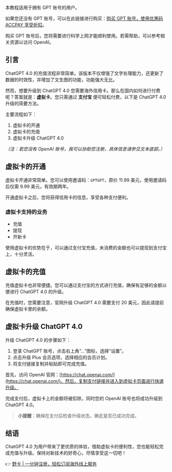 本教程适用于拥有 GPT 账号的用户。

如果您还没有 GPT 账号，可以在此链接进行购买：[购买 GPT 账号，使用优惠码 ACCPAY 享受折扣](https://bit.ly/bewildcard)。

购买 GPT 账号后，您将需要进行科学上网才能顺利使用。若需帮助，可以参考相关资源以访问 OpenAI。

## 引言

ChatGPT 4.0 的充值流程非常简单。该版本不仅增强了文字处理能力，还更新了数据的时效性，并增加了文生图的功能，功能强大无比。

然而，想要升级到 ChatGPT 4.0 您需要海外信用卡。那么在国内如何进行付费呢？答案就是：**虚拟卡**。您只需通过 **支付宝** 便可轻松付费，以下是 ChatGPT 4.0 升级的简要方法。

主要流程如下：

1. 虚拟卡的开通
2. 虚拟卡的充值
3. 虚拟卡升级 ChatGPT 4.0

*（注：若您没有 OpenAI 账号，我可以协助您注册，具体信息请参见文本底部。）*

## 虚拟卡的开通

虚拟卡开通非常简单。您可以使用邀请码：`GPTGPT`，原价 11.99 美元，使用邀请码后仅需 9.99 美元，有效期两年。

开通虚拟卡之后，您将获得信用卡的信息，享受各种支付便利。

### 虚拟卡支持的业务

- 充值
- 提现
- 开新卡 

使用虚拟卡的优势在于，可以通过支付宝充值，未消费的金额也可以提现到支付宝上，十分灵活。

## 虚拟卡的充值

充值虚拟卡也非常便捷。您可以通过支付宝的方式进行充值，确保有足够的金额以便进行 ChatGPT 4.0 的升级。

在充值时，您需要注意，官网升级 ChatGPT 4.0 需要支付 20 美元，因此请提前确保虚拟卡里的余额。

## 虚拟卡升级 ChatGPT 4.0

升级 ChatGPT 4.0 的步骤如下：

1. 登录 ChatGPT 账号，点击右上角“…”图标，选择“设置”。
2. 点击升级 Plus 会员选项，选择相应的会员计划。
3. 将支付链接复制并粘贴即可完成充值。

首先，访问 OpenAI 官网：[https://chat.openai.com/](https://chat.openai.com/)。然后，复制支付链接并进入到虚拟卡页面进行快速升级。

完成支付后，虚拟卡上的金额将被扣除，同时您的 OpenAI 账号也将成功升级到 ChatGPT 4.0。

> **小提醒**：确保在支付后检查升级状态，确定是否已成功完成。

## 结语

ChatGPT 4.0 为用户带来了更优质的体验，借助虚拟卡的便利性，您也能轻松完成充值与升级。保持对新技术的好奇心，尽情享受这一切吧！

👉 [野卡 | 一分钟注册，轻松订阅海外线上服务](https://bit.ly/bewildcard)